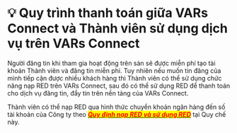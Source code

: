 # 💡 Quy trình thanh toán giữa VARs Connect và Thành viên sử dụng dịch vụ trên VARs Connect

Người đăng tin khi tham gia hoạt động trên sàn sẽ được miễn phí tạo tài khoản Thành viên và đăng tin miễn phí. Tuy nhiên nếu muốn tin đăng của mình tiếp cận được nhiều khách hàng thì Thành viên có thể sử dụng chức năng nạp RED trên VARs Connect, sau đó có thể sử dụng RED để thanh toán cho dịch vụ đăng tin, đẩy tin trên nền tảng của VARs Connect.

Thành viên có thể nạp RED qua hình thức chuyển khoản ngân hàng đến số tài khoản của Công ty theo [_<mark style="color:red;">**Quy định nạp RED và sử dụng RED**</mark>_](../quy-dinh-chung/quy-dinh-nap-red-va-su-dung-red.md) tại Quy chế này.
